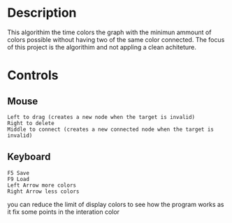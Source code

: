 # Description
This algorithim the time colors the graph with the minimun ammount of colors possible without having two of the same color connected.
The focus of this project is the algorithim and not appling a clean achiteture.

# Controls

## Mouse
    Left to drag (creates a new node when the target is invalid)
    Right to delete
    Middle to connect (creates a new connected node when the target is invalid)
  
## Keyboard
    F5 Save
    F9 Load
    Left Arrow more colors
    Right Arrow less colors

you can reduce the limit of display colors to see how the program works
as it fix some points in the interation color
